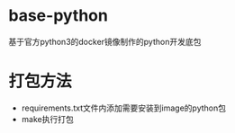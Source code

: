 # base-python
基于官方python3的docker镜像制作的python开发底包

# 打包方法
- requirements.txt文件内添加需要安装到image的python包
- make执行打包